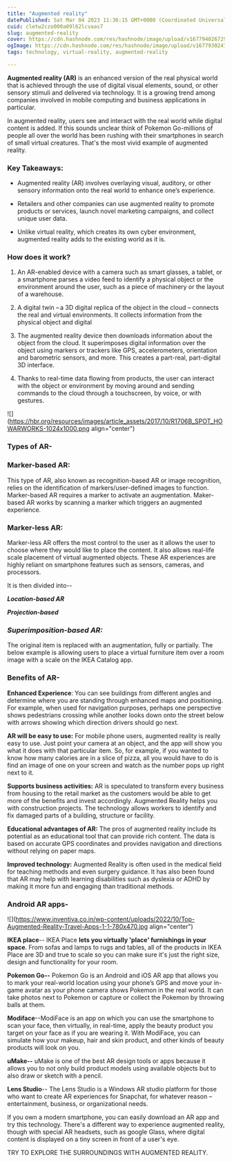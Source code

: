 ```yaml
---
title: "Augmented reality"
datePublished: Sat Mar 04 2023 11:36:15 GMT+0000 (Coordinated Universal Time)
cuid: cletw2czo000a09l62lcvaas7
slug: augmented-reality
cover: https://cdn.hashnode.com/res/hashnode/image/upload/v1677940267298/f9c35633-585d-4be6-8625-2c5af0ffc0d1.jpeg
ogImage: https://cdn.hashnode.com/res/hashnode/image/upload/v1677930247761/b7899ede-2ade-4618-816a-8706f57180e2.jpeg
tags: technology, virtual-reality, augmented-reality

---
```


**Augmented reality (AR)** is an enhanced version of the real physical world that is achieved through the use of digital visual elements, sound, or other sensory stimuli and delivered via technology. It is a growing trend among companies involved in mobile computing and business applications in particular.

In augmented reality, users see and interact with the real world while digital content is added. If this sounds unclear think of Pokemon Go-millions of people all over the world has been rushing with their smartphones in search of small virtual creatures. That's the most vivid example of augmented reality.

### **Key Takeaways:**

* Augmented reality (AR) involves overlaying visual, auditory, or other sensory information onto the real world to enhance one’s experience.
    
* Retailers and other companies can use augmented reality to promote products or services, launch novel marketing campaigns, and collect unique user data.
    
* Unlike virtual reality, which creates its own cyber environment, augmented reality adds to the existing world as it is.
    

### **How does it work?**

1. An AR-enabled device with a camera such as smart glasses, a tablet, or a smartphone parses a video feed to identify a physical object or the environment around the user, such as a piece of machinery or the layout of a warehouse.
    
2. A digital twin – a 3D digital replica of the object in the cloud – connects the real and virtual environments. It collects information from the physical object and digital
    
3. The augmented reality device then downloads information about the object from the cloud. It superimposes digital information over the object using markers or trackers like GPS, accelerometers, orientation and barometric sensors, and more. This creates a part-real, part-digital 3D interface.
    
4. Thanks to real-time data flowing from products, the user can interact with the object or environment by moving around and sending commands to the cloud through a touchscreen, by voice, or with gestures.
    

![](https://hbr.org/resources/images/article_assets/2017/10/R1706B_SPOT_HOWARWORKS-1024x1000.png align="center")

### **Types of AR-**

### **Marker-based AR:**

This type of AR, also known as recognition-based AR or image recognition, relies on the identification of markers/user-defined images to function. Marker-based AR requires a marker to activate an augmentation. Maker-based AR works by scanning a marker which triggers an augmented experience.

### **Marker-less AR:**

Marker-less AR offers the most control to the user as it allows the user to choose where they would like to place the content. It also allows real-life scale placement of virtual augmented objects. These AR experiences are highly reliant on smartphone features such as sensors, cameras, and processors.

It is then divided into--

***Location-based AR***

***Projection-based***

### ***Superimposition-based AR:***

The original item is replaced with an augmentation, fully or partially. The below example is allowing users to place a virtual furniture item over a room image with a scale on the IKEA Catalog app.

### **Benefits of AR-**

**Enhanced Experience**: You can see buildings from different angles and determine where you are standing through enhanced maps and positioning. For example, when used for navigation purposes, perhaps one perspective shows pedestrians crossing while another looks down onto the street below with arrows showing which direction drivers should go next.

**AR will be easy to use:** For mobile phone users, augmented reality is really easy to use. Just point your camera at an object, and the app will show you what it does with that particular item. So, for example, if you wanted to know how many calories are in a slice of pizza, all you would have to do is find an image of one on your screen and watch as the number pops up right next to it.

**Supports business activities:** AR is speculated to transform every business from housing to the retail market as the customers would be able to get more of the benefits and invest accordingly. Augmented Reality helps you with construction projects. The technology allows workers to identify and fix damaged parts of a building, structure or facility.

**Educational advantages of AR:** The pros of augmented reality include its potential as an educational tool that can provide rich content. The data is based on accurate GPS coordinates and provides navigation and directions without relying on paper maps.

**Improved technology:** Augmented Reality is often used in the medical field for teaching methods and even surgery guidance. It has also been found that AR may help with learning disabilities such as dyslexia or ADHD by making it more fun and engaging than traditional methods.

### **Android AR apps-**

![](https://www.inventiva.co.in/wp-content/uploads/2022/10/Top-Augmented-Reality-Travel-Apps-1-1-780x470.jpg align="center")

**IKEA place**\-- IKEA Place **lets you virtually 'place' furnishings in your space**. From sofas and lamps to rugs and tables, all of the products in IKEA Place are 3D and true to scale so you can make sure it's just the right size, design and functionality for your room.

**Pokemon Go--** Pokemon Go is an Android and iOS AR app that allows you to mark your real-world location using your phone’s GPS and move your in-game avatar as your phone camera shows Pokemon in the real world. It can take photos next to Pokemon or capture or collect the Pokemon by throwing balls at them.

**Modiface**\--ModiFace is an app on which you can use the smartphone to scan your face, then virtually, in real-time, apply the beauty product you target on your face as if you are wearing it. With ModiFace, you can simulate how your makeup, hair and skin product, and other kinds of beauty products will look on you.

**uMake--** uMake is one of the best AR design tools or apps because it allows you to not only build product models using available objects but to also draw or sketch with a pencil.

**Lens Studio**\-- The Lens Studio is a Windows AR studio platform for those who want to create AR experiences for Snapchat, for whatever reason – entertainment, business, or organizational needs.

If you own a modern smartphone, you can easily download an AR app and try this technology. There's a different way to experience augmented reality, though with special AR headsets, such as google Glass, where digital content is displayed on a tiny screen in front of a user's eye.

TRY TO EXPLORE THE SURROUNDINGS WITH AUGMENTED REALITY.